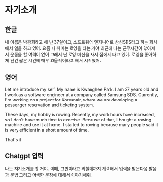 # 자기소개
## 한글
내 이름은 박광희라고 해
난 37살이고, 소프트웨어 엔지니어로 삼성SDS라고 하는 회사에서 일을 하고 있어.
요즘 내 취미는 로잉을 타는 거야
최근에 나는 근무시간이 많아져서 운동을 할 여력이 없어
그래서 난 로잉 머신을 사서 집에서 타고 있어.
로잉을 좋아하게 된건 짧은 시간에 매우 효율적이라고 해서 시작했어.


## 영어
Let me introduce my self.
My name is Kwanghee Park. I am 37 years old and I work as a software engineer at a company called Samsung SDS.
Currently, I'm working on a project for Koreanair, where we are developing a pessenger reservation and ticketing system.

These days, my hobby is rowing. 
Recently, my work hours have increased, 
so I don't have much time to exercise. 
Because of that, I bought a rowing machine and use it at home. 
I started to rowing because many people said it is very efficient in a short amount of time.

That's it

## Chatgpt 입력
나는 자기소개를 할 거야.
이때, 그만이라고 외칠때까지 계속해서 입력을 받은다음 발음과 문법 그리고 어색한 문장에 대해서 이야기해줘.
